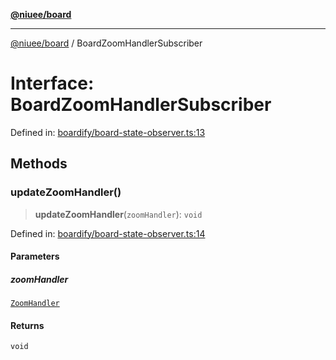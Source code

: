 [**@niuee/board**](../README.md)

***

[@niuee/board](../globals.md) / BoardZoomHandlerSubscriber

# Interface: BoardZoomHandlerSubscriber

Defined in: [boardify/board-state-observer.ts:13](https://github.com/niuee/board/blob/d74620e4e63da3004adfc7105b7f1136fce9577c/src/boardify/board-state-observer.ts#L13)

## Methods

### updateZoomHandler()

> **updateZoomHandler**(`zoomHandler`): `void`

Defined in: [boardify/board-state-observer.ts:14](https://github.com/niuee/board/blob/d74620e4e63da3004adfc7105b7f1136fce9577c/src/boardify/board-state-observer.ts#L14)

#### Parameters

##### zoomHandler

[`ZoomHandler`](ZoomHandler.md)

#### Returns

`void`

